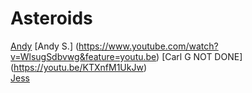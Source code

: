 # Asteroids
[Andy](https://www.youtube.com/watch?v=ja9UeCypJNw&t=2m10s)
[Andy S.] (https://www.youtube.com/watch?v=WlsugSdbvwg&feature=youtu.be)
[Carl G NOT DONE] (https://youtu.be/KTXnfM1UkJw)
<br/> [Jess]( https://youtu.be/qAq4NE-UtE0 ) 
